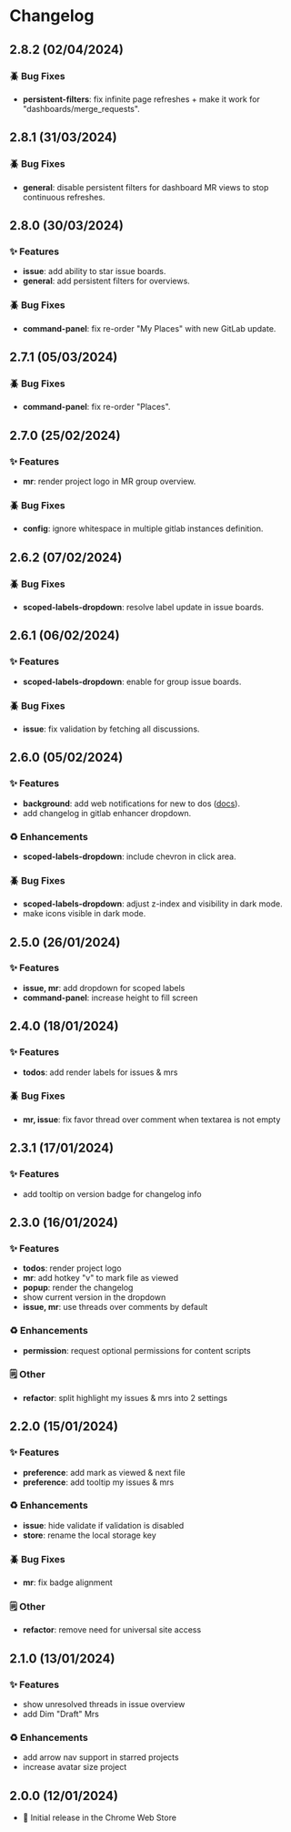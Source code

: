 # Changelog

## 2.8.2 (02/04/2024)
### 🪲 Bug Fixes
- **persistent-filters**: fix infinite page refreshes + make it work for "dashboards/merge_requests".

## 2.8.1 (31/03/2024)
### 🪲 Bug Fixes
- **general**: disable persistent filters for dashboard MR views to stop continuous refreshes.

## 2.8.0 (30/03/2024)
### ✨ Features
- **issue**: add ability to star issue boards.
- **general**: add persistent filters for overviews.

### 🪲 Bug Fixes
- **command-panel**: fix re-order "My Places" with new GitLab update.

## 2.7.1 (05/03/2024)
### 🪲 Bug Fixes
- **command-panel**: fix re-order "Places".

## 2.7.0 (25/02/2024)
### ✨ Features
- **mr**: render project logo in MR group overview. 

### 🪲 Bug Fixes
- **config**: ignore whitespace in multiple gitlab instances definition. 

## 2.6.2 (07/02/2024)
### 🪲 Bug Fixes
- **scoped-labels-dropdown**: resolve label update in issue boards.

## 2.6.1 (06/02/2024)
### ✨ Features
- **scoped-labels-dropdown**: enable for group issue boards.

### 🪲 Bug Fixes
- **issue**: fix validation by fetching all discussions.

## 2.6.0 (05/02/2024)
### ✨ Features
- **background**: add web notifications for new to dos ([docs](https://github.com/puyt/chrome-gitlab-enhancer?tab=readme-ov-file#-web-notifications)).
- add changelog in gitlab enhancer dropdown.

### ♻️  Enhancements
- **scoped-labels-dropdown**: include chevron in click area.

### 🪲 Bug Fixes
- **scoped-labels-dropdown**: adjust z-index and visibility in dark mode.
- make icons visible in dark mode.

## 2.5.0 (26/01/2024)
### ✨ Features
- **issue, mr**: add dropdown for scoped labels
- **command-panel**: increase height to fill screen

## 2.4.0 (18/01/2024)
### ✨ Features
- **todos**: add render labels for issues & mrs

### 🪲 Bug Fixes
- **mr, issue**: fix favor thread over comment when textarea is not empty

## 2.3.1 (17/01/2024)
### ✨ Features
- add tooltip on version badge for changelog info

## 2.3.0 (16/01/2024)
### ✨ Features
- **todos**: render project logo
- **mr**: add hotkey "v" to mark file as viewed
- **popup**: render the changelog
- show current version in the dropdown
- **issue, mr**: use threads over comments by default

### ♻️  Enhancements
- **permission**: request optional permissions for content scripts

### 🗒️  Other
- **refactor**: split highlight my issues & mrs into 2 settings

## 2.2.0 (15/01/2024)
### ✨ Features
- **preference**: add mark as viewed & next file
- **preference**: add tooltip my issues & mrs

### ♻️ Enhancements
- **issue**: hide validate if validation is disabled
- **store**: rename the local storage key

### 🪲 Bug Fixes
- **mr**: fix badge alignment

### 🗒️ Other
- **refactor**: remove need for universal site access

## 2.1.0 (13/01/2024)
### ✨ Features
- show unresolved threads in issue overview
- add Dim "Draft" Mrs

### ♻️ Enhancements
- add arrow nav support in starred projects
- increase avatar size project

## 2.0.0 (12/01/2024)
- 🚀 Initial release in the Chrome Web Store
